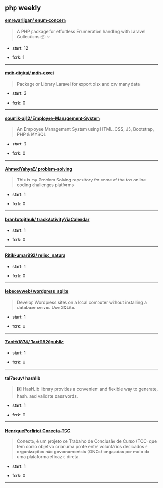 ## php weekly

#### [emreyarligan/ enum-concern](https://github.com/emreyarligan/enum-concern)
>  A PHP package for effortless Enumeration handling with Laravel Collections 📦 ✨
+ start: 12
+ fork: 1
---
#### [mdh-digital/ mdh-excel](https://github.com/mdh-digital/mdh-excel)
>  Package or Library Laravel for export xlsx and csv many data
+ start: 3
+ fork: 0
---
#### [soumik-aj12/ Employee-Management-System](https://github.com/soumik-aj12/Employee-Management-System)
>  An Employee Management System using HTML. CSS, JS, Bootstrap, PHP & MYSQL 
+ start: 2
+ fork: 0
---
#### [AhmedYahyaE/ problem-solving](https://github.com/AhmedYahyaE/problem-solving)
>  This is my Problem Solving repository for some of the top online coding challenges platforms
+ start: 1
+ fork: 0
---
#### [brankotgithub/ trackActivityViaCalendar](https://github.com/brankotgithub/trackActivityViaCalendar)
>  
+ start: 1
+ fork: 0
---
#### [Ritikkumar992/ reliso_natura](https://github.com/Ritikkumar992/reliso_natura)
>  
+ start: 1
+ fork: 0
---
#### [lebedevweb/ wordpress_sqlite](https://github.com/lebedevweb/wordpress_sqlite)
>  Develop Wordpress sites on a local computer without installing a database server. Use SQLite.
+ start: 1
+ fork: 0
---
#### [Zenith1874/ Test0820public](https://github.com/Zenith1874/Test0820public)
>  
+ start: 1
+ fork: 0
---
#### [tal7aouy/ hashlib](https://github.com/tal7aouy/hashlib)
>  #️⃣ HashLib library provides a convenient and flexible way to generate, hash, and validate passwords.
+ start: 1
+ fork: 0
---
#### [HenriquePorfirio/ Conecta-TCC](https://github.com/HenriquePorfirio/Conecta-TCC)
>  Conecta, é um projeto de Trabalho de Conclusão de Curso (TCC) que tem como objetivo criar uma ponte entre voluntários dedicados e organizações não governamentais (ONGs) engajadas por meio de uma plataforma eficaz e direta.
+ start: 1
+ fork: 0
---